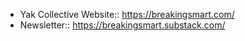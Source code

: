 - Yak Collective Website:: https://breakingsmart.com/
- Newsletter:: https://breakingsmart.substack.com/
